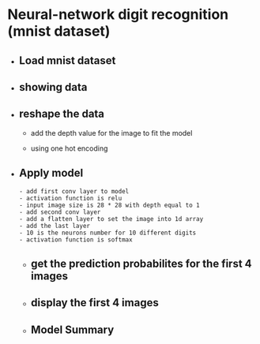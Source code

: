 # Neural-network digit recognition (mnist dataset)

- ## Load mnist dataset

- ## showing data

- ## reshape the data
  
  * add the depth value for the image to fit the model

  * using one hot encoding 

- ## Apply model

      - add first conv layer to model
      - activation function is relu
      - input image size is 28 * 28 with depth equal to 1
      - add second conv layer 
      - add a flatten layer to set the image into 1d array 
      - add the last layer
      - 10 is the neurons number for 10 different digits
      - activation function is softmax
  
  - ## get the prediction probabilites for the first 4 images
 
  - ## display the first 4 images
 
  - ## Model Summary
